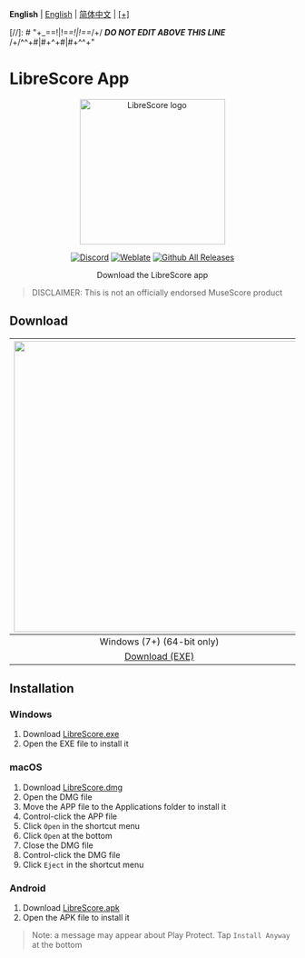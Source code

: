 <div dir="ltr" align="left">

&#8206;**English** | &#8206;[English](/docs/ms/README.md) | &#8206;[简体中文](/docs/zh-Hans/自述文件.md) | &#8206;[[+]](https://librescore.ddns.net/projects/librescore/docs)

[//]: # "\+\_==!|!=_=!|!==_/+/ ***DO NOT EDIT ABOVE THIS LINE*** /+/^^+#|#+^+#|#+^^\+\"

# LibreScore App

<div align="center">

<img src="https://github.com/LibreScore/dl-musescore/raw/master/images/logo.png" width="256" alt="LibreScore logo">

[![Discord](https://img.shields.io/discord/774491656643674122?color=5865F2&label=&labelColor=555555&logo=discord&logoColor=FFFFFF)](https://discord.gg/DKu7cUZ4XQ) [![Weblate](https://librescore.ddns.net/widgets/librescore/-/app-librescore/svg-badge.svg)](https://librescore.ddns.net/engage/librescore) [![Github All Releases](https://img.shields.io/github/downloads/LibreScore/app-librescore/total.svg?label=Downloads)](https://github.com/LibreScore/app-librescore/releases/latest)

Download the LibreScore app

</div>

> DISCLAIMER: This is not an officially endorsed MuseScore product

## Download

| <img src="https://upload.wikimedia.org/wikipedia/commons/e/e2/Windows_logo_and_wordmark_-_2021.svg" width="512"> | <img src="https://upload.wikimedia.org/wikipedia/commons/2/21/MacOS_wordmark_%282017%29.svg" width="512"> |   <img src="https://upload.wikimedia.org/wikipedia/commons/3/31/Android_robot_head.svg" width="512">   |
| :--------------------------------------------------------------------------------------------------------------: | :-------------------------------------------------------------------------------------------------------: | :----------------------------------------------------------------------------------------------------: |
|                                            Windows (7+) (64-bit only)                                            |                                        macOS (10.11+) (Rosetta 2)                                         |                                             Android (6.0+)                                             |
|      [Download (EXE)](https://github.com/LibreScore/app-librescore/releases/latest/download/LibreScore.exe)      |  [Download (DMG)](https://github.com/LibreScore/app-librescore/releases/latest/download/LibreScore.dmg)   | [Download (APK)](https://github.com/LibreScore/app-librescore/releases/latest/download/LibreScore.apk) |

## Installation

### Windows

1. Download [LibreScore.exe](https://github.com/LibreScore/app-librescore/releases/latest/download/LibreScore.exe)
2. Open the EXE file to install it

### macOS

1. Download [LibreScore.dmg](https://github.com/LibreScore/app-librescore/releases/latest/download/LibreScore.dmg)
2. Open the DMG file
3. Move the APP file to the Applications folder to install it
4. Control-click the APP file
5. Click `Open` in the shortcut menu
6. Click `Open` at the bottom
7. Close the DMG file
8. Control-click the DMG file
9. Click `Eject` in the shortcut menu

### Android

1. Download [LibreScore.apk](https://github.com/LibreScore/app-librescore/releases/latest/download/LibreScore.apk)
2. Open the APK file to install it

> Note: a message may appear about Play Protect. Tap `Install Anyway` at the bottom

</div>
